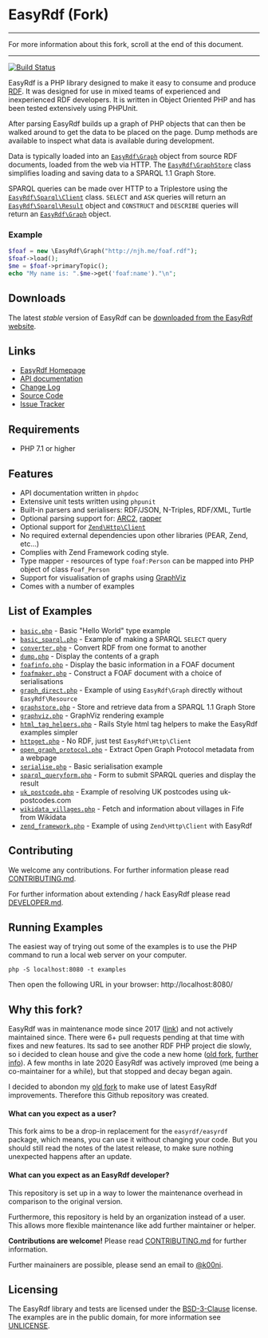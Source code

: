 # EasyRdf (Fork)

---

For more information about this fork, scroll at the end of this document.

---

[![Build Status](https://travis-ci.com/easyrdf/easyrdf.svg?branch=master)](https://travis-ci.com/easyrdf/easyrdf)

EasyRdf is a PHP library designed to make it easy to consume and produce [RDF].
It was designed for use in mixed teams of experienced and inexperienced RDF
developers. It is written in Object Oriented PHP and has been tested
extensively using PHPUnit.

After parsing EasyRdf builds up a graph of PHP objects that can then be walked
around to get the data to be placed on the page. Dump methods are available to
inspect what data is available during development.

Data is typically loaded into an [`EasyRdf\Graph`] object from source RDF
documents, loaded from the web via HTTP. The [`EasyRdf\GraphStore`] class
simplifies loading and saving data to a SPARQL 1.1 Graph Store.

SPARQL queries can be made over HTTP to a Triplestore using the
[`EasyRdf\Sparql\Client`] class. `SELECT` and `ASK` queries will return an
[`EasyRdf\Sparql\Result`] object and `CONSTRUCT` and `DESCRIBE` queries will return
an [`EasyRdf\Graph`] object.

### Example ###

```php
$foaf = new \EasyRdf\Graph("http://njh.me/foaf.rdf");
$foaf->load();
$me = $foaf->primaryTopic();
echo "My name is: ".$me->get('foaf:name')."\n";
```

Downloads
---------

The latest _stable_ version of EasyRdf can be [downloaded from the EasyRdf website].


Links
-----

* [EasyRdf Homepage](https://www.easyrdf.org/)
* [API documentation](https://www.easyrdf.org/docs/api)
* [Change Log](https://github.com/easyrdf/easyrdf/blob/master/CHANGELOG.md)
* [Source Code](https://github.com/easyrdf/easyrdf)
* [Issue Tracker](https://github.com/easyrdf/easyrdf/issues)


Requirements
------------

* PHP 7.1 or higher


Features
--------

* API documentation written in `phpdoc`
* Extensive unit tests written using `phpunit`
* Built-in parsers and serialisers: RDF/JSON, N-Triples, RDF/XML, Turtle
* Optional parsing support for: [ARC2], [rapper]
* Optional support for [`Zend\Http\Client`]
* No required external dependencies upon other libraries (PEAR, Zend, etc...)
* Complies with Zend Framework coding style.
* Type mapper - resources of type `foaf:Person` can be mapped into PHP object of class `Foaf_Person`
* Support for visualisation of graphs using [GraphViz]
* Comes with a number of examples


List of Examples
----------------

* [`basic.php`](/examples/basic.php#slider) - Basic "Hello World" type example
* [`basic_sparql.php`](/examples/basic_sparql.php#slider) - Example of making a SPARQL `SELECT` query
* [`converter.php`](/examples/converter.php#slider) - Convert RDF from one format to another
* [`dump.php`](/examples/dump.php#slider) - Display the contents of a graph
* [`foafinfo.php`](/examples/foafinfo.php#slider) - Display the basic information in a FOAF document
* [`foafmaker.php`](/examples/foafmaker.php#slider) - Construct a FOAF document with a choice of serialisations
* [`graph_direct.php`](/examples/graph_direct.php#slider) - Example of using `EasyRdf\Graph` directly without `EasyRdf\Resource`
* [`graphstore.php`](/examples/graphstore.php#slider) - Store and retrieve data from a SPARQL 1.1 Graph Store
* [`graphviz.php`](/examples/graphviz.php#slider) - GraphViz rendering example
* [`html_tag_helpers.php`](/examples/html_tag_helpers.php#slider) - Rails Style html tag helpers to make the EasyRdf examples simpler
* [`httpget.php`](/examples/httpget.php#slider) - No RDF, just test `EasyRdf\Http\Client`
* [`open_graph_protocol.php`](/examples/open_graph_protocol.php#slider) - Extract Open Graph Protocol metadata from a webpage
* [`serialise.php`](/examples/serialise.php#slider) - Basic serialisation example
* [`sparql_queryform.php`](/examples/sparql_queryform.php#slider) - Form to submit SPARQL queries and display the result
* [`uk_postcode.php`](/examples/uk_postcode.php#slider) - Example of resolving UK postcodes using uk-postcodes.com
* [`wikidata_villages.php`](/examples/wikidata_villages.php#slider) - Fetch and information about villages in Fife from Wikidata
* [`zend_framework.php`](/examples/zend_framework.php#slider) - Example of using `Zend\Http\Client` with EasyRdf


Contributing
------------

We welcome any contributions. For further information please read [CONTRIBUTING.md](CONTRIBUTING.md).

For further information about extending / hack EasyRdf please read [DEVELOPER.md](DEVELOPER.md).

Running Examples
----------------

The easiest way of trying out some of the examples is to use the PHP command to
run a local web server on your computer.

```
php -S localhost:8080 -t examples
```

Then open the following URL in your browser: http://localhost:8080/

## Why this fork?

EasyRdf was in maintenance mode since 2017 ([link](https://github.com/easyrdf/easyrdf/issues/282)) and not actively maintained since. There were 6+ pull requests pending at that time with fixes and new features. Its sad to see another RDF PHP project die slowly, so i decided to clean house and give the code a new home ([old fork](https://github.com/sweetyrdf/easyrdf), [further info](https://github.com/easyrdf/easyrdf/issues/320)). A few months in late 2020 EasyRdf was actively improved (me being a co-maintainer for a while), but that stopped and decay began again.

I decided to abondon my [old fork](https://github.com/sweetyrdf/easyrdf) to make use of latest EasyRdf improvements. Therefore this Github repository was created.

#### What can you expect as a user?

This fork aims to be a drop-in replacement for the `easyrdf/easyrdf` package, which means, you can use it without changing your code. But you should still read the notes of the latest release, to make sure nothing unexpected happens after an update.

#### What can you expect as an EasyRdf developer?

This repository is set up in a way to lower the maintenance overhead in comparison to the original version.

Furthermore, this repository is held by an organization instead of a user. This allows more flexible maintenance like add further maintainer or helper.

**Contributions are welcome!** Please read [CONTRIBUTING.md](https://github.com/sweetyrdf/easyrdf/blob/master/CONTRIBUTING.md) for further information.

Further mainainers are possible, please send an email to [@k00ni](https://github.com/k00ni).

## Licensing

The EasyRdf library and tests are licensed under the [BSD-3-Clause] license.
The examples are in the public domain, for more information see [UNLICENSE].



[`EasyRdf\Graph`]:https://www.easyrdf.org/docs/api/EasyRdf\Graph.html
[`EasyRdf\GraphStore`]:https://www.easyrdf.org/docs/api/EasyRdf\GraphStore.html
[`EasyRdf\Sparql\Client`]:https://www.easyrdf.org/docs/api/EasyRdf\Sparql\Client.html
[`EasyRdf\Sparql\Result`]:https://www.easyrdf.org/docs/api/EasyRdf\Sparql\Result.html

[ARC2]:https://github.com/semsol/arc2/
[BSD-3-Clause]:https://www.opensource.org/licenses/BSD-3-Clause
[downloaded from the EasyRdf website]:https://www.easyrdf.org/downloads
[GraphViz]:https://www.graphviz.org/
[rapper]:http://librdf.org/raptor/rapper.html
[RDF]:https://en.wikipedia.org/wiki/Resource_Description_Framework
[SPARQL 1.1 query language]:https://www.w3.org/TR/sparql11-query/
[UNLICENSE]:https://unlicense.org/
[`Zend\Http\Client`]:https://docs.zendframework.com/zend-http/client/intro/
